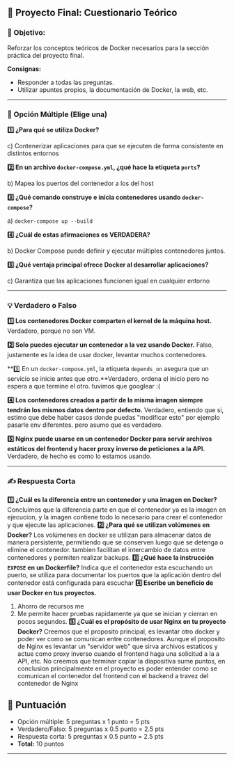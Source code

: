 ## 📝 Proyecto Final: Cuestionario Teórico

### 🎯 Objetivo:

Reforzar los conceptos teóricos de Docker necesarios para la sección práctica del proyecto final.

**Consignas:**

- Responder a todas las preguntas.
- Utilizar apuntes propios, la documentación de Docker, la web, etc.

---

### **🧩 Opción Múltiple (Elige una)**

**1️⃣ ¿Para qué se utiliza Docker?**

c) Contenerizar aplicaciones para que se ejecuten de forma consistente en distintos entornos  

**2️⃣ En un archivo `docker-compose.yml`, ¿qué hace la etiqueta `ports`?**

b) Mapea los puertos del contenedor a los del host  

**3️⃣ ¿Qué comando construye e inicia contenedores usando `docker-compose`?**

a) `docker-compose up --build`  


**4️⃣ ¿Cuál de estas afirmaciones es VERDADERA?**

b) Docker Compose puede definir y ejecutar múltiples contenedores juntos.  

**5️⃣ ¿Qué ventaja principal ofrece Docker al desarrollar aplicaciones?**

c) Garantiza que las aplicaciones funcionen igual en cualquier entorno  

---

### **💡 Verdadero o Falso**

**1️⃣ Los contenedores Docker comparten el kernel de la máquina host.** Verdadero, porque no son VM.

**2️⃣ Solo puedes ejecutar un contenedor a la vez usando Docker.** Falso, justamente es la idea de usar docker, levantar muchos contenedores.

**3️⃣ En un `docker-compose.yml`, la etiqueta `depends_on` asegura que un servicio se inicie antes que otro.**Verdadero, ordena el inicio pero no espera a que termine el otro.  tuvimos que googlear :( 

**4️⃣ Los contenedores creados a partir de la misma imagen siempre tendrán los mismos datos dentro por defecto.** Verdadero, entiendo que si, estimo que debe haber casos donde puedas "modificar esto" por ejemplo pasarle env diferentes. pero asumo que es verdadero.

**5️⃣ Nginx puede usarse en un contenedor Docker para servir archivos estáticos del frontend y hacer proxy inverso de peticiones a la API.** Verdadero, de hecho es como lo estamos usando.

---

### **✍️ Respuesta Corta**

**1️⃣ ¿Cuál es la diferencia entre un contenedor y una imagen en Docker?**
Concluimos que la diferencia parte en que el contenedor ya es la imagen en ejecucion, y la imagen contiene todo lo necesario para crear el contenedor y que ejecute las aplicaciones.
**2️⃣ ¿Para qué se utilizan volúmenes en Docker?**
Los volúmenes en docker se utilizan para almacenar datos de manera persistente, permitiendo que se conserven luego que se detenga o elimine el contenedor. tambien facilitan el intercambio de datos entre contenedores y permiten realizar backups.
**3️⃣ ¿Qué hace la instrucción `EXPOSE` en un Dockerfile?**
Indica que el contenedor esta escuchando un puerto, se utiliza para documentar los puertos que la aplicación dentro del contenedor está configurada para escuchar
**4️⃣ Escribe un beneficio de usar Docker en tus proyectos.**
1) Ahorro de recursos me
2) Me permite hacer pruebas rapidamente ya que se inician y cierran en pocos segundos. 
**5️⃣ ¿Cuál es el propósito de usar Nginx en tu proyecto Docker?**
Creemos que el proposito principal, es levantar otro docker y poder ver como se comunican entre contenedores.
Aunque el proposito de Nginx es levantar un "servidor web" que sirva archivos estaticos  y actue como proxy inverso cuando el frontend haga una solicitud a la a API, etc.
No creemos que terminar copiar la diapositiva sume puntos, en conclusion principalmente en el proyecto es poder entender como se comunican el contenedor del frontend con el backend a travez del contenedor de Nginx
## 🏅 Puntuación

- Opción múltiple: 5 preguntas x 1 punto = 5 pts
- Verdadero/Falso: 5 preguntas x 0.5 punto = 2.5 pts
- Respuesta corta: 5 preguntas x 0.5 punto = 2.5 pts
- **Total:** 10 puntos

---
